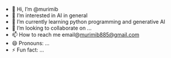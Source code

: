 - 👋 Hi, I’m @murimib
- 👀 I’m interested in AI in general
- 🌱 I’m currently learning python programming and generative AI
- 💞️ I’m looking to collaborate on ...
- 📫 How to reach me email@murimib885@gmail.com
- 😄 Pronouns: ...
- ⚡ Fun fact: ...

<!---
murimib/murimib is a ✨ special ✨ repository because its `README.md` (this file) appears on your GitHub profile.
You can click the Preview link to take a look at your changes.
--->
